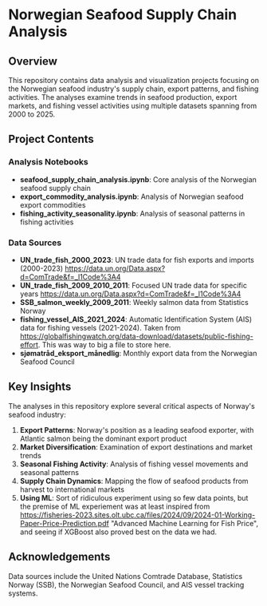 # Norwegian Seafood Supply Chain Analysis

## Overview
This repository contains data analysis and visualization projects focusing on the Norwegian seafood industry's supply chain, export patterns, and fishing activities. The analyses examine trends in seafood production, export markets, and fishing vessel activities using multiple datasets spanning from 2000 to 2025.

## Project Contents

### Analysis Notebooks
- **seafood_supply_chain_analysis.ipynb**: Core analysis of the Norwegian seafood supply chain
- **export_commodity_analysis.ipynb**: Analysis of Norwegian seafood export commodities
- **fishing_activity_seasonality.ipynb**: Analysis of seasonal patterns in fishing activities

### Data Sources
- **UN_trade_fish_2000_2023**: UN trade data for fish exports and imports (2000-2023) https://data.un.org/Data.aspx?d=ComTrade&f=_l1Code%3A4
- **UN_trade_fish_2009_2010_2011**: Focused UN trade data for specific years https://data.un.org/Data.aspx?d=ComTrade&f=_l1Code%3A4
- **SSB_salmon_weekly_2009_2011**: Weekly salmon data from Statistics Norway
- **fishing_vessel_AIS_2021_2024**: Automatic Identification System (AIS) data for fishing vessels (2021-2024). Taken from https://globalfishingwatch.org/data-download/datasets/public-fishing-effort. This was way to big a file to store here.
- **sjømatråd_eksport_månedlig**: Monthly export data from the Norwegian Seafood Council

## Key Insights
The analyses in this repository explore several critical aspects of Norway's seafood industry:

1. **Export Patterns**: Norway's position as a leading seafood exporter, with Atlantic salmon being the dominant export product
2. **Market Diversification**: Examination of export destinations and market trends
3. **Seasonal Fishing Activity**: Analysis of fishing vessel movements and seasonal patterns
4. **Supply Chain Dynamics**: Mapping the flow of seafood products from harvest to international markets
5. **Using ML**: Sort of ridiculous experiment using so few data points, but the premise of ML experiement was at least inspired from https://fisheries-2023.sites.olt.ubc.ca/files/2024/09/2024-01-Working-Paper-Price-Prediction.pdf "Advanced Machine Learning for Fish Price", and seeing if XGBoost also proved best on the data we had.

## Acknowledgements
Data sources include the United Nations Comtrade Database, Statistics Norway (SSB), the Norwegian Seafood Council, and AIS vessel tracking systems.
